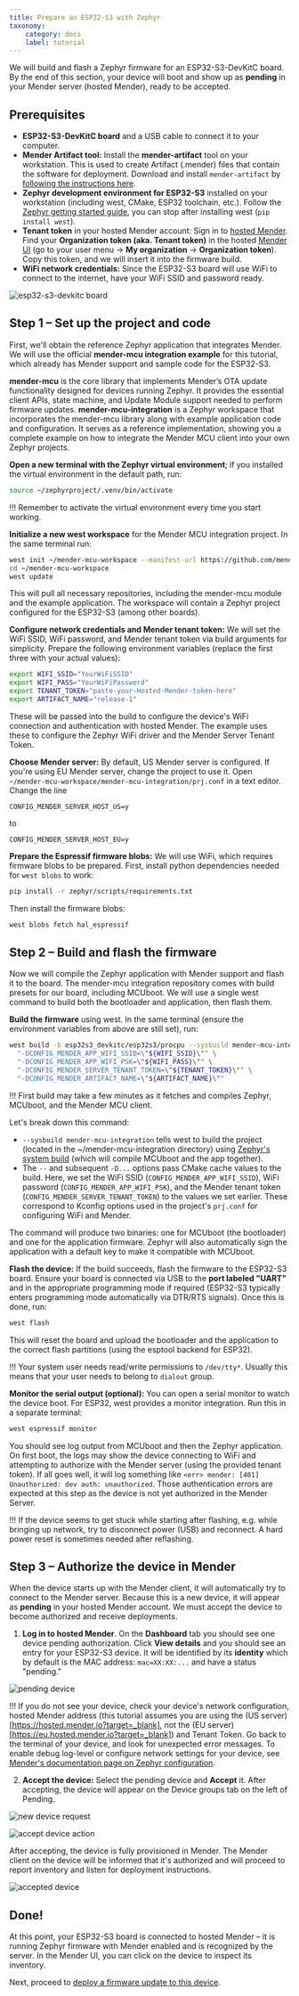 ```yaml
---
title: Prepare an ESP32-S3 with Zephyr
taxonomy:
    category: docs
    label: tutorial
---
```


We will build and flash a Zephyr firmware for an ESP32-S3-DevKitC board. By the end of this section, your device will boot and show up as **pending** in your Mender server (hosted Mender), ready to be accepted.

## Prerequisites

* **ESP32-S3-DevKitC board** and a USB cable to connect it to your computer.
* **Mender Artifact tool:** Install the **mender-artifact** tool on your workstation. This is used to create Artifact (.mender) files that contain the software for deployment.  Download and install `mender-artifact` by [following the instructions here](https://docs.mender.io/downloads#mender-artifact).
* **Zephyr development environment for ESP32-S3** installed on your workstation (including west, CMake, ESP32 toolchain, etc.). Follow the [Zephyr getting started guide](https://docs.zephyrproject.org/latest/develop/getting_started/index.html?target=_blank), you can stop after installing west (`pip install west`).
* **Tenant token** in your hosted Mender account: Sign in to [hosted Mender](https://hosted.mender.io?target=_blank). Find your **Organization token (aka. Tenant token)** in the hosted [Mender UI](https://hosted.mender.io/ui/settings/organization-and-billing?target=_blank) (go to your user menu → **My organization** → **Organization token**). Copy this token, and we will insert it into the firmware build.
* **WiFi network credentials:** Since the ESP32-S3 board will use WiFi to connect to the internet, have your WiFi SSID and password ready.


![esp32-s3-devkitc board](esp32-s3-devkitc-board.png)


## Step 1 – Set up the project and code

First, we'll obtain the reference Zephyr application that integrates Mender. We will use the official **mender-mcu integration example** for this tutorial, which already has Mender support and sample code for the ESP32-S3.

**mender-mcu** is the core library that implements Mender’s OTA update functionality designed for devices running Zephyr. It provides the essential client APIs, state machine, and Update Module support needed to perform firmware updates. **mender-mcu-integration** is a Zephyr workspace that incorporates the mender-mcu library along with example application code and configuration. It serves as a reference implementation, showing you a complete example on how to integrate the Mender MCU client into your own Zephyr projects.

**Open a new terminal with the Zephyr virtual environment**; if you installed the virtual environment in the default path, run:

```bash
source ~/zephyrproject/.venv/bin/activate
```

!!! Remember to activate the virtual environment every time you start working.

**Initialize a new west workspace** for the Mender MCU integration project. In the same terminal run:

```bash
west init ~/mender-mcu-workspace --manifest-url https://github.com/mendersoftware/mender-mcu-integration
cd ~/mender-mcu-workspace
west update
```

This will pull all necessary repositories, including the mender-mcu module and the example application. The workspace will contain a Zephyr project configured for the ESP32-S3 (among other boards).

**Configure network credentials and Mender tenant token:** We will set the WiFi SSID, WiFi password, and Mender tenant token via build arguments for simplicity. Prepare the following environment variables (replace the first three with your actual values):

```bash
export WIFI_SSID="YourWiFiSSID"
export WIFI_PASS="YourWiFiPassword"
export TENANT_TOKEN="paste-your-Hosted-Mender-token-here"
export ARTIFACT_NAME="release-1"
```

These will be passed into the build to configure the device's WiFi connection and authentication with hosted Mender. The example uses these to configure the Zephyr WiFi driver and the Mender Server Tenant Token.

**Choose Mender server:** By default, US Mender server is configured. If you're using EU Mender server, change the project to use it. Open `~/mender-mcu-workspace/mender-mcu-integration/prj.conf` in a text editor. Change the line

```
CONFIG_MENDER_SERVER_HOST_US=y
```

to

```
CONFIG_MENDER_SERVER_HOST_EU=y
```

**Prepare the Espressif firmware blobs:** We will use WiFi, which requires firmware blobs to be prepared. First, install python dependencies needed for `west blobs` to work:

```bash
pip install -r zephyr/scripts/requirements.txt
```

Then install the firmware blobs:

```bash
west blobs fetch hal_espressif
```

## Step 2 – Build and flash the firmware

Now we will compile the Zephyr application with Mender support and flash it to the board. The mender-mcu integration repository comes with build presets for our board, including MCUboot. We will use a single west command to build both the bootloader and application, then flash them.

**Build the firmware** using west. In the same terminal (ensure the environment variables from above are still set), run:

```bash
west build -b esp32s3_devkitc/esp32s3/procpu --sysbuild mender-mcu-integration -- \
  "-DCONFIG_MENDER_APP_WIFI_SSID=\"${WIFI_SSID}\"" \
  "-DCONFIG_MENDER_APP_WIFI_PSK=\"${WIFI_PASS}\"" \
  "-DCONFIG_MENDER_SERVER_TENANT_TOKEN=\"${TENANT_TOKEN}\"" \
  "-DCONFIG_MENDER_ARTIFACT_NAME=\"${ARTIFACT_NAME}\""
```

!!! First build may take a few minutes as it fetches and compiles Zephyr, MCUboot, and the Mender MCU client.

Let's break down this command:
* `--sysbuild mender-mcu-integration` tells west to build the project (located in the ~/mender-mcu-integration directory) using [Zephyr's system build](https://docs.zephyrproject.org/latest/build/sysbuild/index.html?target=_blank) (which will compile MCUboot and the app together).
* The `--` and subsequent `-D...` options pass CMake cache values to the build. Here, we set the WiFi SSID (`CONFIG_MENDER_APP_WIFI_SSID`), WiFi password (`CONFIG_MENDER_APP_WIFI_PSK`), and the Mender tenant token (`CONFIG_MENDER_SERVER_TENANT_TOKEN`) to the values we set earlier. These correspond to Kconfig options used in the project's `prj.conf` for configuring WiFi and Mender.

The command will produce two binaries: one for MCUboot (the bootloader) and one for the application firmware. Zephyr will also automatically sign the application with a default key to make it compatible with MCUboot.

**Flash the device:** If the build succeeds, flash the firmware to the ESP32-S3 board. Ensure your board is connected via USB to the **port labeled "UART"** and in the appropriate programming mode if required (ESP32-S3 typically enters programming mode automatically via DTR/RTS signals). Once this is done, run:

```bash
west flash
```

This will reset the board and upload the bootloader and the application to the correct flash partitions (using the esptool backend for ESP32).

!!! Your system user needs read/write permissions to `/dev/tty*`. Usually this means that your user needs to belong to `dialout` group.

**Monitor the serial output (optional):** You can open a serial monitor to watch the device boot. For ESP32, west provides a monitor integration. Run this in a separate terminal:

```bash
west espressif monitor
```

You should see log output from MCUboot and then the Zephyr application. On first boot, the logs may show the device connecting to WiFi and attempting to authorize with the Mender server (using the provided tenant token). If all goes well, it will log something like `<err> mender: [401] Unauthorized: dev auth: unauthorized`. Those authentication errors are expected at this step as the device is not yet authorized in the Mender Server.

!!! If the device seems to get stuck while starting after flashing, e.g. while bringing up network, try to disconnect power (USB) and reconnect. A hard power reset is sometimes needed after reflashing.


## Step 3 – Authorize the device in Mender

When the device starts up with the Mender client, it will automatically try to connect to the Mender server. Because this is a new device, it will appear as **pending** in your hosted Mender account. We must accept the device to become authorized and receive deployments.

1. **Log in to hosted Mender**. On the **Dashboard** tab you should see one device pending authorization. Click **View details** and you should see an entry for your ESP32-S3 device. It will be identified by its **identity** which by default is the MAC address: `mac=XX:XX:...` and have a status "pending."

![pending device](pending-device.png)


!!! If you do not see your device, check your device's network configuration, hosted Mender address (this tutorial assumes you are using the (US server)[https://hosted.mender.io?target=_blank], not the (EU server)[https://eu.hosted.mender.io?target=_blank]) and Tenant Token. Go back to the terminal of your device, and look for unexpected error messages. To enable debug log-level or configure network settings for your device, see [Mender's documentation page on Zephyr configuration](../../../06.Operating-System-updates-Zephyr/05.Configuration/docs.md).


2. **Accept the device:** Select the pending device and **Accept** it. After accepting, the device will appear on the Device groups tab on the left of Pending.

![new device request](new-device-request.png)

![accept device action](accept-device-action.png)

After accepting, the device is fully provisioned in Mender. The Mender client on the device will be informed that it's authorized and will proceed to report inventory and listen for deployment instructions.

![accepted device](accepted-device.png)


## Done\!

At this point, your ESP32-S3 board is connected to hosted Mender – it is running Zephyr firmware with Mender enabled and is recognized by the server. In the Mender UI, you can click on the device to inspect its inventory.

Next, proceed to [deploy a firmware update to this device](../02.Deploy-a-firmware-update/docs.md).